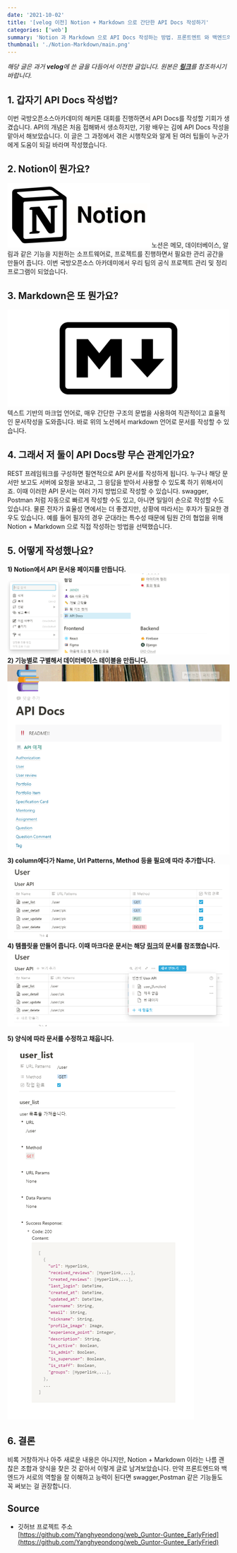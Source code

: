 ```yaml
---
date: '2021-10-02'
title: '[velog 이전] Notion + Markdown 으로 간단한 API Docs 작성하기'
categories: ['web']
summary: 'Notion 과 Markdown 으로 API Docs 작성하는 방법. 프론트엔트 와 백엔드의 연결.'
thumbnail: './Notion-Markdown/main.png'
---
```

*해당 글은 과거 **velog**에 쓴 글을 다듬어서 이전한 글입니다. 원본은 [**링크**](https://velog.io/@hdyang0686/NotionMarkdown-%EC%9C%BC%EB%A1%9C-%EA%B0%84%EB%8B%A8%ED%95%9C-API-Docs-%EC%9E%91%EC%84%B1%ED%95%98%EA%B8%B0)를 참조하시기 바랍니다.*  
## 1. 갑자기 API Docs 작성법?
이번 국방오픈소스아카데미의 해커톤 대회를 진행하면서 API Docs를 작성할 기회가 생겼습니다. API의 개념은 처음 접해봐서 생소하지만, 기왕 배우는 김에 API Docs 작성을 맡아서 해보았습니다. 이 글은 그 과정에서 겪은 시행착오와 알게 된 여러 팁들이 누군가에게 도움이 되길 바라며 작성했습니다.

## 2. Notion이 뭔가요?
![1](./Notion-Markdown/1.png)
노션은 메모, 데이터베이스, 알림과 같은 기능을 지원하는 소프트웨어로, 프로젝트를 진행하면서 필요한 관리 공간을 만들어 줍니다. 이번 국방오픈소스 아카데미에서 우리 팀의 공식 프로젝트 관리 및 정리 프로그램이 되었습니다.

## 3. Markdown은 또 뭔가요?
![2](./Notion-Markdown/2.png)
텍스트 기반의 마크업 언어로, 매우 간단한 구조의 문법을 사용하여 직관적이고 효율적인 문서작성을 도와줍니다. 바로 위의 노션에서 markdown 언어로 문서를 작성할 수 있습니다.

## 4. 그래서 저 둘이 API Docs랑 무슨 관계인가요?
REST 프레임워크를 구성하면 필연적으로 API 문서를 작성하게 됩니다. 누구나 해당 문서만 보고도 서버에 요청을 보내고, 그 응답을 받아서 사용할 수 있도록 하기 위해서이죠. 이때 이러한 API 문서는 여러 가지 방법으로 작성할 수 있습니다. swagger, Postman 처럼 자동으로 빠르게 작성할 수도 있고, 아니면 일일이 손으로 작성할 수도 있습니다. 물론 전자가 효율성 면에서는 더 좋겠지만, 상황에 따라서는 후자가 필요한 경우도 있습니다. 예를 들어 필자의 경우 군대라는 특수성 때문에 팀원 간의 협업을 위해 Notion + Markdown 으로 직접 작성하는 방법을 선택했습니다.

## 5. 어떻게 작성했나요?
**1) Notion에서 API 문서용 페이지를 만듭니다.**
![3](./Notion-Markdown/3.png)
**2) 기능별로 구별해서 데이터베이스 테이블을 만듭니다.**
![4](./Notion-Markdown/4.png)
**3) column에다가 Name, Url Patterns, Method 등을 필요에 따라 추가합니다.**
![5](./Notion-Markdown/5.png)
**4) 템플릿을 만들어 줍니다. 이때 마크다운 문서는 해당 [링크](https://gist.github.com/iros/3426278#file-example-md)의 문서를 참조했습니다.**
![6](./Notion-Markdown/6.png)

**5) 양식에 따라 문서를 수정하고 채웁니다.**
![7](./Notion-Markdown/7.png)

## 6. 결론
비록 거창하거나 아주 새로운 내용은 아니지만, Notion + Markdown 이라는 나름 괜찮은 조합과 양식을 찾은 것 같아서 이렇게 글로 남겨보았습니다. 만약 프론트엔드와 백엔드가 서로의 역할을 잘 이해하고 능력이 된다면 swagger,Postman 같은 기능들도 꼭 써보는 걸 권장합니다.

## Source

- 깃허브 프로젝트 주소  
  [https://github.com/Yanghyeondong/web_Guntor-Guntee_EarlyFried](https://github.com/Yanghyeondong/web_Guntor-Guntee_EarlyFried)